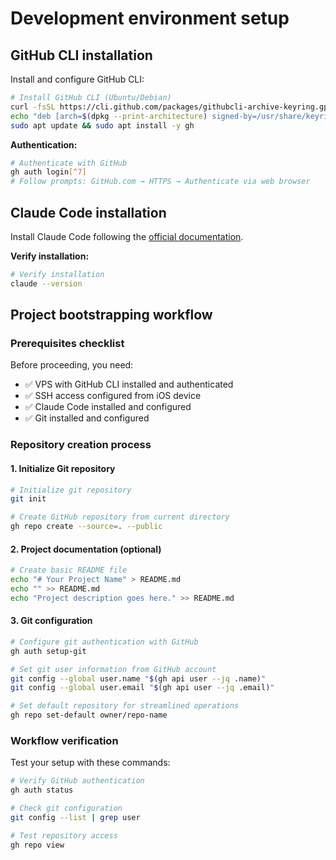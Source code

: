 # Development environment setup

## GitHub CLI installation

Install and configure GitHub CLI:

```bash
# Install GitHub CLI (Ubuntu/Debian)
curl -fsSL https://cli.github.com/packages/githubcli-archive-keyring.gpg | sudo dd of=/usr/share/keyrings/githubcli-archive-keyring.gpg
echo "deb [arch=$(dpkg --print-architecture) signed-by=/usr/share/keyrings/githubcli-archive-keyring.gpg] https://cli.github.com/packages stable main" | sudo tee /etc/apt/sources.list.d/github-cli.list > /dev/null
sudo apt update && sudo apt install -y gh
```

**Authentication:**

```bash
# Authenticate with GitHub
gh auth login[^7]
# Follow prompts: GitHub.com → HTTPS → Authenticate via web browser
```

## Claude Code installation

Install Claude Code following the [official documentation](https://docs.anthropic.com/en/docs/claude-code/overview).

**Verify installation:**

```bash
# Verify installation
claude --version
```

## Project bootstrapping workflow

### Prerequisites checklist

Before proceeding, you need:

- ✅ VPS with GitHub CLI installed and authenticated
- ✅ SSH access configured from iOS device
- ✅ Claude Code installed and configured
- ✅ Git installed and configured

### Repository creation process

#### 1. Initialize Git repository

```bash
# Initialize git repository
git init

# Create GitHub repository from current directory
gh repo create --source=. --public
```

#### 2. Project documentation (optional)

```bash
# Create basic README file
echo "# Your Project Name" > README.md
echo "" >> README.md
echo "Project description goes here." >> README.md
```

#### 3. Git configuration

```bash
# Configure git authentication with GitHub
gh auth setup-git

# Set git user information from GitHub account
git config --global user.name "$(gh api user --jq .name)"
git config --global user.email "$(gh api user --jq .email)"

# Set default repository for streamlined operations
gh repo set-default owner/repo-name
```

### Workflow verification

Test your setup with these commands:

```bash
# Verify GitHub authentication
gh auth status

# Check git configuration
git config --list | grep user

# Test repository access
gh repo view
```
